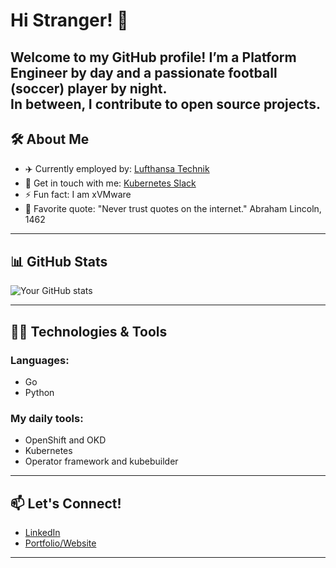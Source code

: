 # Hi Stranger! 👋

Welcome to my GitHub profile! 
I’m a Platform Engineer by day and a passionate football (soccer) player by night.<br />
In between, I contribute to open source projects.
---

## 🛠️ About Me

- ✈️ Currently employed by: [Lufthansa Technik](https://www.lufthansa-technik.com/en/Tech-Hub-Sofia)
- 💬 Get in touch with me: [Kubernetes Slack](https://kubernetes.slack.com/team/U07BVSYJC64)
- ⚡ Fun fact: I am xVMware
- 🧠 Favorite quote:
"Never trust quotes on the internet."
  Abraham Lincoln, 1462
---

## 📊 GitHub Stats

![Your GitHub stats]([https://github-readme-stats.vercel.app/api?username=svarrogh1337&show_icons=true&theme=transparent&hide=stars&count_private=true](https://github-readme-stats.vercel.app/api?username=svarrogh1337&show_icons=true&theme=transparent&hide=stars,contribs&count_private=true&show=reviews,discussions_started,prs_merged,prs_merged_percentage&include_all_commits=true))

---

## 👨‍💻 Technologies & Tools

### Languages:
- Go
- Python

### My daily tools:
- OpenShift and OKD
- Kubernetes
- Operator framework and kubebuilder

---

## 📫 Let's Connect!

- [LinkedIn](https://www.linkedin.com/in/svarrogh1337/)  
- [Portfolio/Website](https://hhristov.info)  

---
